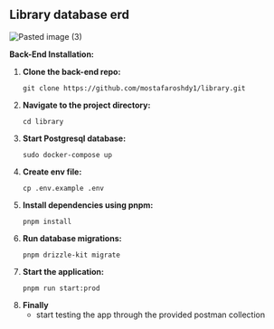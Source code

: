 ## Library database erd

![Pasted image (3)](https://github.com/user-attachments/assets/275ba8d6-933e-4569-896a-7318385b1578)


**Back-End Installation:**

1. **Clone the back-end repo:**
   ```
   git clone https://github.com/mostafaroshdy1/library.git
   ```
2. **Navigate to the project directory:**
   ```
   cd library
   ```
3. **Start Postgresql database:**
   ```
   sudo docker-compose up
   ```
4. **Create env file:**
   ```
   cp .env.example .env
   ```
4. **Install dependencies using pnpm:**
   ```
   pnpm install
   ```
5. **Run database migrations:**
   ```
   pnpm drizzle-kit migrate
   ```
6. **Start the application:**
   ```
   pnpm run start:prod
   ```
7. **Finally**
   - start testing the app through the provided postman collection

